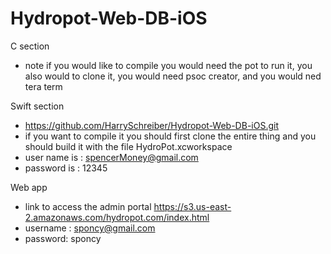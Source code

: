 # Hydropot-Web-DB-iOS
C section

- note if you would like to compile you would need the pot to run it, you also would to clone it, you would need psoc creator, and you would ned tera term

Swift section

- https://github.com/HarrySchreiber/Hydropot-Web-DB-iOS.git
- if you want to compile it you should first clone the entire thing and you should build it with the file HydroPot.xcworkspace
- user name is : spencerMoney@gmail.com
- password is : 12345


Web app

- link to access the admin portal https://s3.us-east-2.amazonaws.com/hydropot.com/index.html
- username : sponcy@gmail.com
- password: sponcy
